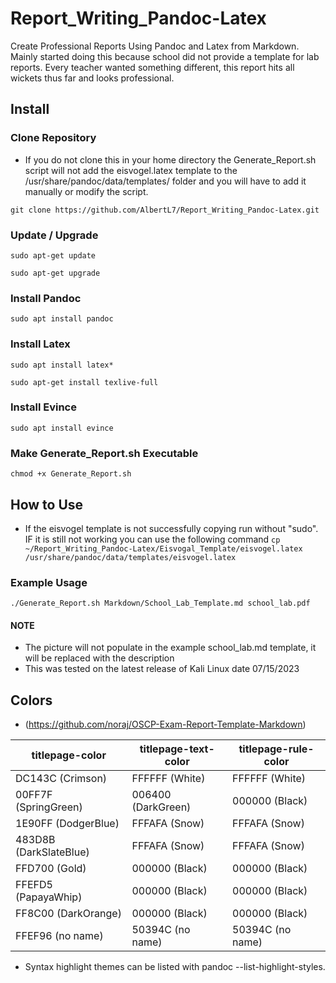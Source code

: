 # Report_Writing_Pandoc-Latex

Create Professional Reports Using Pandoc and Latex from Markdown. Mainly started doing this because school did not provide a template for lab reports. Every teacher wanted something different, this report hits all wickets thus far and looks professional.

## Install

### Clone Repository
- If you do not clone this in your home directory the Generate_Report.sh script will not add the eisvogel.latex template to the /usr/share/pandoc/data/templates/ folder and you will have to add it manually or modify the script.

`git clone https://github.com/AlbertL7/Report_Writing_Pandoc-Latex.git`

### Update / Upgrade  
`sudo apt-get update`

`sudo apt-get upgrade`

### Install Pandoc
`sudo apt install pandoc`

### Install Latex
`sudo apt install latex*`

`sudo apt-get install texlive-full`

### Install Evince
`sudo apt install evince`

### Make Generate_Report.sh Executable
`chmod +x Generate_Report.sh`

## How to Use

- If the eisvogel template is not successfully copying run without "sudo". IF it is still not working you can use the following command
`cp ~/Report_Writing_Pandoc-Latex/Eisvogal_Template/eisvogel.latex /usr/share/pandoc/data/templates/eisvogel.latex`

### Example Usage

`./Generate_Report.sh Markdown/School_Lab_Template.md school_lab.pdf`

#### NOTE
- The picture will not populate in the example school_lab.md template, it will be replaced with the description
- This was tested on the latest release of Kali Linux date 07/15/2023

## Colors 

- (https://github.com/noraj/OSCP-Exam-Report-Template-Markdown)

| titlepage-color | titlepage-text-color | titlepage-rule-color |
|-----------------|----------------------|----------------------|
| DC143C (Crimson) | FFFFFF (White)       | FFFFFF (White)       |
| 00FF7F (SpringGreen) | 006400 (DarkGreen) | 000000 (Black)       |
| 1E90FF (DodgerBlue) | FFFAFA (Snow)       | FFFAFA (Snow)       |
| 483D8B (DarkSlateBlue) | FFFAFA (Snow)     | FFFAFA (Snow)        |
| FFD700 (Gold) | 000000 (Black)           | 000000 (Black)       |
| FFEFD5 (PapayaWhip) | 000000 (Black)      | 000000 (Black)       |
| FF8C00 (DarkOrange) | 000000 (Black)      | 000000 (Black)       |
| FFEF96 (no name) | 50394C (no name)      | 50394C (no name)     |

- Syntax highlight themes can be listed with pandoc --list-highlight-styles.

